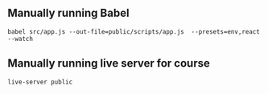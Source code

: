 ## Manually running Babel
```
babel src/app.js --out-file=public/scripts/app.js  --presets=env,react --watch
```

## Manually running live server for course
```
live-server public
```
